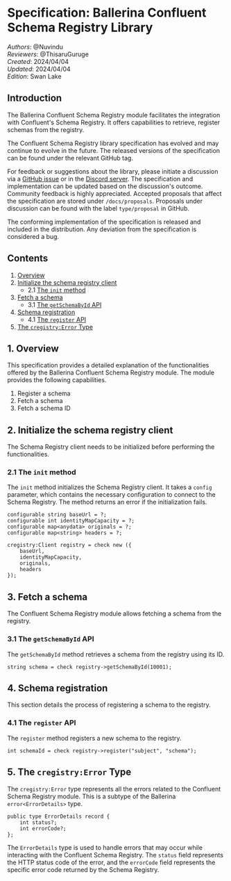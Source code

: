 # Specification: Ballerina Confluent Schema Registry Library

_Authors_: @Nuvindu \
_Reviewers_: @ThisaruGuruge \
_Created_: 2024/04/04 \
_Updated_: 2024/04/04 \
_Edition_: Swan Lake

## Introduction

The Ballerina Confluent Schema Registry module facilitates the integration with Confluent's Schema Registry. It offers capabilities to retrieve, register schemas from the registry.

The Confluent Schema Registry library specification has evolved and may continue to evolve in the future. The released versions of the specification can be found under the relevant GitHub tag.

For feedback or suggestions about the library, please initiate a discussion via a [GitHub issue](https://github.com/ballerina-platform/ballerina-library/issues) or in the [Discord server](https://discord.gg/ballerinalang). The specification and implementation can be updated based on the discussion's outcome. Community feedback is highly appreciated. Accepted proposals that affect the specification are stored under `/docs/proposals`. Proposals under discussion can be found with the label `type/proposal` in GitHub.

The conforming implementation of the specification is released and included in the distribution. Any deviation from the specification is considered a bug.

## Contents

1. [Overview](#1-overview)
2. [Initialize the schema registry client](#2-initialize-the-schema-registry-client)
    * 2.1 [The `init` method](#21-the-init-method)
3. [Fetch a schema](#3-fetch-a-schema)
    * 3.1 [The `getSchemaById` API](#31-the-getschemabyid-api)
4. [Schema registration](#4-schema-registration)
    * 4.1 [The `register` API](#41-the-register-api)
5. [The `cregistry:Error` Type](#6-the-cregistryerror-type)

## 1. Overview

This specification provides a detailed explanation of the functionalities offered by the Ballerina Confluent Schema Registry module. The module provides the following capabilities.

1. Register a schema
2. Fetch a schema
3. Fetch a schema ID

## 2. Initialize the schema registry client

The Schema Registry client needs to be initialized before performing the functionalities.

### 2.1 The `init` method

The `init` method initializes the Schema Registry client. It takes a `config` parameter, which contains the necessary configuration to connect to the Schema Registry. The method returns an error if the initialization fails.

```ballerina
configurable string baseUrl = ?;
configurable int identityMapCapacity = ?;
configurable map<anydata> originals = ?;
configurable map<string> headers = ?;

cregistry:Client registry = check new ({
    baseUrl,
    identityMapCapacity,
    originals,
    headers
});
```

## 3. Fetch a schema

The Confluent Schema Registry module allows fetching a schema from the registry.

### 3.1 The `getSchemaById` API

The `getSchemaById` method retrieves a schema from the registry using its ID.

```ballerina
string schema = check registry->getSchemaById(10001);
```

## 4. Schema registration

This section details the process of registering a schema to the registry.

### 4.1 The `register` API

The `register` method registers a new schema to the registry.

```ballerina
int schemaId = check registry->register("subject", "schema");
```

## 5. The `cregistry:Error` Type

The `cregistry:Error` type represents all the errors related to the Confluent Schema Registry module. This is a subtype of the Ballerina `error<ErrorDetails>` type.

```ballerina
public type ErrorDetails record {
    int status?;
    int errorCode?;
};
```

The `ErrorDetails` type is used to handle errors that may occur while interacting with the Confluent Schema Registry. The `status` field represents the HTTP status code of the error, and the `errorCode` field represents the specific error code returned by the Schema Registry.
